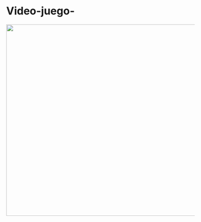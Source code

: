 # Video-juego-

<img width="512" src="https://user-images.githubusercontent.com/26985597/137599478-00b70c9e-19aa-444c-a4c3-80d15c055104.png">
